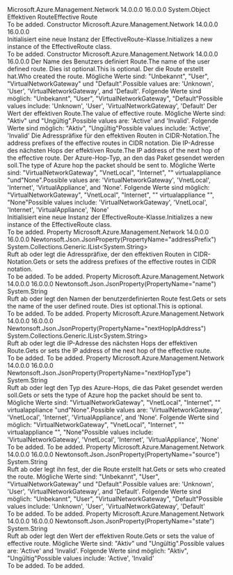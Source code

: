 <Type Name="EffectiveRoute" FullName="Microsoft.Azure.Management.Network.Models.EffectiveRoute">
  <TypeSignature Language="C#" Value="public class EffectiveRoute" />
  <TypeSignature Language="ILAsm" Value=".class public auto ansi beforefieldinit EffectiveRoute extends System.Object" />
  <TypeSignature Language="DocId" Value="T:Microsoft.Azure.Management.Network.Models.EffectiveRoute" />
  <TypeSignature Language="VB.NET" Value="Public Class EffectiveRoute" />
  <TypeSignature Language="F#" Value="type EffectiveRoute = class" />
  <AssemblyInfo>
    <AssemblyName>Microsoft.Azure.Management.Network</AssemblyName>
    <AssemblyVersion>14.0.0.0</AssemblyVersion>
    <AssemblyVersion>16.0.0.0</AssemblyVersion>
  </AssemblyInfo>
  <Base>
    <BaseTypeName>System.Object</BaseTypeName>
  </Base>
  <Interfaces />
  <Docs>
    <summary>
            <span data-ttu-id="a2e9d-101">Effektiven Route</span><span class="sxs-lookup"><span data-stu-id="a2e9d-101">Effective Route</span></span>
            </summary>
    <remarks>To be added.</remarks>
  </Docs>
  <Members>
    <Member MemberName=".ctor">
      <MemberSignature Language="C#" Value="public EffectiveRoute ();" />
      <MemberSignature Language="ILAsm" Value=".method public hidebysig specialname rtspecialname instance void .ctor() cil managed" />
      <MemberSignature Language="DocId" Value="M:Microsoft.Azure.Management.Network.Models.EffectiveRoute.#ctor" />
      <MemberSignature Language="VB.NET" Value="Public Sub New ()" />
      <MemberType>Constructor</MemberType>
      <AssemblyInfo>
        <AssemblyName>Microsoft.Azure.Management.Network</AssemblyName>
        <AssemblyVersion>14.0.0.0</AssemblyVersion>
        <AssemblyVersion>16.0.0.0</AssemblyVersion>
      </AssemblyInfo>
      <Parameters />
      <Docs>
        <summary>
            <span data-ttu-id="a2e9d-102">Initialisiert eine neue Instanz der EffectiveRoute-Klasse.</span><span class="sxs-lookup"><span data-stu-id="a2e9d-102">Initializes a new instance of the EffectiveRoute class.</span></span>
            </summary>
        <remarks>To be added.</remarks>
      </Docs>
    </Member>
    <Member MemberName=".ctor">
      <MemberSignature Language="C#" Value="public EffectiveRoute (string name = null, string source = null, string state = null, System.Collections.Generic.IList&lt;string&gt; addressPrefix = null, System.Collections.Generic.IList&lt;string&gt; nextHopIpAddress = null, string nextHopType = null);" />
      <MemberSignature Language="ILAsm" Value=".method public hidebysig specialname rtspecialname instance void .ctor(string name, string source, string state, class System.Collections.Generic.IList`1&lt;string&gt; addressPrefix, class System.Collections.Generic.IList`1&lt;string&gt; nextHopIpAddress, string nextHopType) cil managed" />
      <MemberSignature Language="DocId" Value="M:Microsoft.Azure.Management.Network.Models.EffectiveRoute.#ctor(System.String,System.String,System.String,System.Collections.Generic.IList{System.String},System.Collections.Generic.IList{System.String},System.String)" />
      <MemberSignature Language="VB.NET" Value="Public Sub New (Optional name As String = null, Optional source As String = null, Optional state As String = null, Optional addressPrefix As IList(Of String) = null, Optional nextHopIpAddress As IList(Of String) = null, Optional nextHopType As String = null)" />
      <MemberSignature Language="F#" Value="new Microsoft.Azure.Management.Network.Models.EffectiveRoute : string * string * string * System.Collections.Generic.IList&lt;string&gt; * System.Collections.Generic.IList&lt;string&gt; * string -&gt; Microsoft.Azure.Management.Network.Models.EffectiveRoute" Usage="new Microsoft.Azure.Management.Network.Models.EffectiveRoute (name, source, state, addressPrefix, nextHopIpAddress, nextHopType)" />
      <MemberType>Constructor</MemberType>
      <AssemblyInfo>
        <AssemblyName>Microsoft.Azure.Management.Network</AssemblyName>
        <AssemblyVersion>14.0.0.0</AssemblyVersion>
        <AssemblyVersion>16.0.0.0</AssemblyVersion>
      </AssemblyInfo>
      <Parameters>
        <Parameter Name="name" Type="System.String" />
        <Parameter Name="source" Type="System.String" />
        <Parameter Name="state" Type="System.String" />
        <Parameter Name="addressPrefix" Type="System.Collections.Generic.IList&lt;System.String&gt;" />
        <Parameter Name="nextHopIpAddress" Type="System.Collections.Generic.IList&lt;System.String&gt;" />
        <Parameter Name="nextHopType" Type="System.String" />
      </Parameters>
      <Docs>
        <param name="name"><span data-ttu-id="a2e9d-103">Der Name des Benutzers definiert Route.</span><span class="sxs-lookup"><span data-stu-id="a2e9d-103">The name of the user defined route.</span></span> <span data-ttu-id="a2e9d-104">Dies ist optional.</span><span class="sxs-lookup"><span data-stu-id="a2e9d-104">This is optional.</span></span></param>
        <param name="source"><span data-ttu-id="a2e9d-105">Der die Route erstellt hat.</span><span class="sxs-lookup"><span data-stu-id="a2e9d-105">Who created the route.</span></span> <span data-ttu-id="a2e9d-106">Mögliche Werte sind: "Unbekannt", "User", "VirtualNetworkGateway" und "Default".</span><span class="sxs-lookup"><span data-stu-id="a2e9d-106">Possible values are: 'Unknown', 'User', 'VirtualNetworkGateway', and 'Default'.</span></span> <span data-ttu-id="a2e9d-107">Folgende Werte sind möglich: "Unbekannt", "User", "VirtualNetworkGateway", "Default"</span><span class="sxs-lookup"><span data-stu-id="a2e9d-107">Possible values include: 'Unknown', 'User', 'VirtualNetworkGateway', 'Default'</span></span></param>
        <param name="state"><span data-ttu-id="a2e9d-108">Der Wert der effektiven Route.</span><span class="sxs-lookup"><span data-stu-id="a2e9d-108">The value of effective route.</span></span> <span data-ttu-id="a2e9d-109">Mögliche Werte sind: "Aktiv" und "Ungültig".</span><span class="sxs-lookup"><span data-stu-id="a2e9d-109">Possible values are: 'Active' and 'Invalid'.</span></span> <span data-ttu-id="a2e9d-110">Folgende Werte sind möglich: "Aktiv", "Ungültig"</span><span class="sxs-lookup"><span data-stu-id="a2e9d-110">Possible values include: 'Active', 'Invalid'</span></span></param>
        <param name="addressPrefix"><span data-ttu-id="a2e9d-111">Die Adresspräfixe für den effektiven Routen in CIDR-Notation.</span><span class="sxs-lookup"><span data-stu-id="a2e9d-111">The address prefixes of the effective routes in CIDR notation.</span></span></param>
        <param name="nextHopIpAddress"><span data-ttu-id="a2e9d-112">Die IP-Adresse des nächsten Hops der effektiven Route.</span><span class="sxs-lookup"><span data-stu-id="a2e9d-112">The IP address of the next hop of the effective route.</span></span></param>
        <param name="nextHopType"><span data-ttu-id="a2e9d-113">Der Azure-Hop-Typ, an den das Paket gesendet werden soll.</span><span class="sxs-lookup"><span data-stu-id="a2e9d-113">The type of Azure hop the packet should be sent to.</span></span> <span data-ttu-id="a2e9d-114">Mögliche Werte sind: "VirtualNetworkGateway", "VnetLocal", "Internet", "" virtualappliance "und"None".</span><span class="sxs-lookup"><span data-stu-id="a2e9d-114">Possible values are: 'VirtualNetworkGateway', 'VnetLocal', 'Internet', 'VirtualAppliance', and 'None'.</span></span> <span data-ttu-id="a2e9d-115">Folgende Werte sind möglich: "VirtualNetworkGateway", "VnetLocal", "Internet", "" virtualappliance "", "None"</span><span class="sxs-lookup"><span data-stu-id="a2e9d-115">Possible values include: 'VirtualNetworkGateway', 'VnetLocal', 'Internet', 'VirtualAppliance', 'None'</span></span></param>
        <summary>
            <span data-ttu-id="a2e9d-116">Initialisiert eine neue Instanz der EffectiveRoute-Klasse.</span><span class="sxs-lookup"><span data-stu-id="a2e9d-116">Initializes a new instance of the EffectiveRoute class.</span></span>
            </summary>
        <remarks>To be added.</remarks>
      </Docs>
    </Member>
    <Member MemberName="AddressPrefix">
      <MemberSignature Language="C#" Value="public System.Collections.Generic.IList&lt;string&gt; AddressPrefix { get; set; }" />
      <MemberSignature Language="ILAsm" Value=".property instance class System.Collections.Generic.IList`1&lt;string&gt; AddressPrefix" />
      <MemberSignature Language="DocId" Value="P:Microsoft.Azure.Management.Network.Models.EffectiveRoute.AddressPrefix" />
      <MemberSignature Language="VB.NET" Value="Public Property AddressPrefix As IList(Of String)" />
      <MemberSignature Language="F#" Value="member this.AddressPrefix : System.Collections.Generic.IList&lt;string&gt; with get, set" Usage="Microsoft.Azure.Management.Network.Models.EffectiveRoute.AddressPrefix" />
      <MemberType>Property</MemberType>
      <AssemblyInfo>
        <AssemblyName>Microsoft.Azure.Management.Network</AssemblyName>
        <AssemblyVersion>14.0.0.0</AssemblyVersion>
        <AssemblyVersion>16.0.0.0</AssemblyVersion>
      </AssemblyInfo>
      <Attributes>
        <Attribute>
          <AttributeName>Newtonsoft.Json.JsonProperty(PropertyName="addressPrefix")</AttributeName>
        </Attribute>
      </Attributes>
      <ReturnValue>
        <ReturnType>System.Collections.Generic.IList&lt;System.String&gt;</ReturnType>
      </ReturnValue>
      <Docs>
        <summary>
            <span data-ttu-id="a2e9d-117">Ruft ab oder legt die Adresspräfixe, der den effektiven Routen in CIDR-Notation.</span><span class="sxs-lookup"><span data-stu-id="a2e9d-117">Gets or sets the address prefixes of the effective routes in CIDR notation.</span></span>
            </summary>
        <value>To be added.</value>
        <remarks>To be added.</remarks>
      </Docs>
    </Member>
    <Member MemberName="Name">
      <MemberSignature Language="C#" Value="public string Name { get; set; }" />
      <MemberSignature Language="ILAsm" Value=".property instance string Name" />
      <MemberSignature Language="DocId" Value="P:Microsoft.Azure.Management.Network.Models.EffectiveRoute.Name" />
      <MemberSignature Language="VB.NET" Value="Public Property Name As String" />
      <MemberSignature Language="F#" Value="member this.Name : string with get, set" Usage="Microsoft.Azure.Management.Network.Models.EffectiveRoute.Name" />
      <MemberType>Property</MemberType>
      <AssemblyInfo>
        <AssemblyName>Microsoft.Azure.Management.Network</AssemblyName>
        <AssemblyVersion>14.0.0.0</AssemblyVersion>
        <AssemblyVersion>16.0.0.0</AssemblyVersion>
      </AssemblyInfo>
      <Attributes>
        <Attribute>
          <AttributeName>Newtonsoft.Json.JsonProperty(PropertyName="name")</AttributeName>
        </Attribute>
      </Attributes>
      <ReturnValue>
        <ReturnType>System.String</ReturnType>
      </ReturnValue>
      <Docs>
        <summary>
            <span data-ttu-id="a2e9d-118">Ruft ab oder legt den Namen der benutzerdefinierten Route fest.</span><span class="sxs-lookup"><span data-stu-id="a2e9d-118">Gets or sets the name of the user defined route.</span></span> <span data-ttu-id="a2e9d-119">Dies ist optional.</span><span class="sxs-lookup"><span data-stu-id="a2e9d-119">This is optional.</span></span>
            </summary>
        <value>To be added.</value>
        <remarks>To be added.</remarks>
      </Docs>
    </Member>
    <Member MemberName="NextHopIpAddress">
      <MemberSignature Language="C#" Value="public System.Collections.Generic.IList&lt;string&gt; NextHopIpAddress { get; set; }" />
      <MemberSignature Language="ILAsm" Value=".property instance class System.Collections.Generic.IList`1&lt;string&gt; NextHopIpAddress" />
      <MemberSignature Language="DocId" Value="P:Microsoft.Azure.Management.Network.Models.EffectiveRoute.NextHopIpAddress" />
      <MemberSignature Language="VB.NET" Value="Public Property NextHopIpAddress As IList(Of String)" />
      <MemberSignature Language="F#" Value="member this.NextHopIpAddress : System.Collections.Generic.IList&lt;string&gt; with get, set" Usage="Microsoft.Azure.Management.Network.Models.EffectiveRoute.NextHopIpAddress" />
      <MemberType>Property</MemberType>
      <AssemblyInfo>
        <AssemblyName>Microsoft.Azure.Management.Network</AssemblyName>
        <AssemblyVersion>14.0.0.0</AssemblyVersion>
        <AssemblyVersion>16.0.0.0</AssemblyVersion>
      </AssemblyInfo>
      <Attributes>
        <Attribute>
          <AttributeName>Newtonsoft.Json.JsonProperty(PropertyName="nextHopIpAddress")</AttributeName>
        </Attribute>
      </Attributes>
      <ReturnValue>
        <ReturnType>System.Collections.Generic.IList&lt;System.String&gt;</ReturnType>
      </ReturnValue>
      <Docs>
        <summary>
            <span data-ttu-id="a2e9d-120">Ruft ab oder legt die IP-Adresse des nächsten Hops der effektiven Route.</span><span class="sxs-lookup"><span data-stu-id="a2e9d-120">Gets or sets the IP address of the next hop of the effective route.</span></span>
            </summary>
        <value>To be added.</value>
        <remarks>To be added.</remarks>
      </Docs>
    </Member>
    <Member MemberName="NextHopType">
      <MemberSignature Language="C#" Value="public string NextHopType { get; set; }" />
      <MemberSignature Language="ILAsm" Value=".property instance string NextHopType" />
      <MemberSignature Language="DocId" Value="P:Microsoft.Azure.Management.Network.Models.EffectiveRoute.NextHopType" />
      <MemberSignature Language="VB.NET" Value="Public Property NextHopType As String" />
      <MemberSignature Language="F#" Value="member this.NextHopType : string with get, set" Usage="Microsoft.Azure.Management.Network.Models.EffectiveRoute.NextHopType" />
      <MemberType>Property</MemberType>
      <AssemblyInfo>
        <AssemblyName>Microsoft.Azure.Management.Network</AssemblyName>
        <AssemblyVersion>14.0.0.0</AssemblyVersion>
        <AssemblyVersion>16.0.0.0</AssemblyVersion>
      </AssemblyInfo>
      <Attributes>
        <Attribute>
          <AttributeName>Newtonsoft.Json.JsonProperty(PropertyName="nextHopType")</AttributeName>
        </Attribute>
      </Attributes>
      <ReturnValue>
        <ReturnType>System.String</ReturnType>
      </ReturnValue>
      <Docs>
        <summary>
            <span data-ttu-id="a2e9d-121">Ruft ab oder legt den Typ des Azure-Hops, die das Paket gesendet werden soll.</span><span class="sxs-lookup"><span data-stu-id="a2e9d-121">Gets or sets the type of Azure hop the packet should be sent to.</span></span>
            <span data-ttu-id="a2e9d-122">Mögliche Werte sind: "VirtualNetworkGateway", "VnetLocal", "Internet", "" virtualappliance "und"None".</span><span class="sxs-lookup"><span data-stu-id="a2e9d-122">Possible values are: 'VirtualNetworkGateway', 'VnetLocal', 'Internet', 'VirtualAppliance', and 'None'.</span></span> <span data-ttu-id="a2e9d-123">Folgende Werte sind möglich: "VirtualNetworkGateway", "VnetLocal", "Internet", "" virtualappliance "", "None"</span><span class="sxs-lookup"><span data-stu-id="a2e9d-123">Possible values include: 'VirtualNetworkGateway', 'VnetLocal', 'Internet', 'VirtualAppliance', 'None'</span></span>
            </summary>
        <value>To be added.</value>
        <remarks>To be added.</remarks>
      </Docs>
    </Member>
    <Member MemberName="Source">
      <MemberSignature Language="C#" Value="public string Source { get; set; }" />
      <MemberSignature Language="ILAsm" Value=".property instance string Source" />
      <MemberSignature Language="DocId" Value="P:Microsoft.Azure.Management.Network.Models.EffectiveRoute.Source" />
      <MemberSignature Language="VB.NET" Value="Public Property Source As String" />
      <MemberSignature Language="F#" Value="member this.Source : string with get, set" Usage="Microsoft.Azure.Management.Network.Models.EffectiveRoute.Source" />
      <MemberType>Property</MemberType>
      <AssemblyInfo>
        <AssemblyName>Microsoft.Azure.Management.Network</AssemblyName>
        <AssemblyVersion>14.0.0.0</AssemblyVersion>
        <AssemblyVersion>16.0.0.0</AssemblyVersion>
      </AssemblyInfo>
      <Attributes>
        <Attribute>
          <AttributeName>Newtonsoft.Json.JsonProperty(PropertyName="source")</AttributeName>
        </Attribute>
      </Attributes>
      <ReturnValue>
        <ReturnType>System.String</ReturnType>
      </ReturnValue>
      <Docs>
        <summary>
            <span data-ttu-id="a2e9d-124">Ruft ab oder legt ihn fest, der die Route erstellt hat.</span><span class="sxs-lookup"><span data-stu-id="a2e9d-124">Gets or sets who created the route.</span></span> <span data-ttu-id="a2e9d-125">Mögliche Werte sind: "Unbekannt", "User", "VirtualNetworkGateway" und "Default".</span><span class="sxs-lookup"><span data-stu-id="a2e9d-125">Possible values are: 'Unknown', 'User', 'VirtualNetworkGateway', and 'Default'.</span></span> <span data-ttu-id="a2e9d-126">Folgende Werte sind möglich: "Unbekannt", "User", "VirtualNetworkGateway", "Default"</span><span class="sxs-lookup"><span data-stu-id="a2e9d-126">Possible values include: 'Unknown', 'User', 'VirtualNetworkGateway', 'Default'</span></span>
            </summary>
        <value>To be added.</value>
        <remarks>To be added.</remarks>
      </Docs>
    </Member>
    <Member MemberName="State">
      <MemberSignature Language="C#" Value="public string State { get; set; }" />
      <MemberSignature Language="ILAsm" Value=".property instance string State" />
      <MemberSignature Language="DocId" Value="P:Microsoft.Azure.Management.Network.Models.EffectiveRoute.State" />
      <MemberSignature Language="VB.NET" Value="Public Property State As String" />
      <MemberSignature Language="F#" Value="member this.State : string with get, set" Usage="Microsoft.Azure.Management.Network.Models.EffectiveRoute.State" />
      <MemberType>Property</MemberType>
      <AssemblyInfo>
        <AssemblyName>Microsoft.Azure.Management.Network</AssemblyName>
        <AssemblyVersion>14.0.0.0</AssemblyVersion>
        <AssemblyVersion>16.0.0.0</AssemblyVersion>
      </AssemblyInfo>
      <Attributes>
        <Attribute>
          <AttributeName>Newtonsoft.Json.JsonProperty(PropertyName="state")</AttributeName>
        </Attribute>
      </Attributes>
      <ReturnValue>
        <ReturnType>System.String</ReturnType>
      </ReturnValue>
      <Docs>
        <summary>
            <span data-ttu-id="a2e9d-127">Ruft ab oder legt den Wert der effektiven Route.</span><span class="sxs-lookup"><span data-stu-id="a2e9d-127">Gets or sets the value of effective route.</span></span> <span data-ttu-id="a2e9d-128">Mögliche Werte sind: "Aktiv" und "Ungültig".</span><span class="sxs-lookup"><span data-stu-id="a2e9d-128">Possible values are: 'Active' and 'Invalid'.</span></span> <span data-ttu-id="a2e9d-129">Folgende Werte sind möglich: "Aktiv", "Ungültig"</span><span class="sxs-lookup"><span data-stu-id="a2e9d-129">Possible values include: 'Active', 'Invalid'</span></span>
            </summary>
        <value>To be added.</value>
        <remarks>To be added.</remarks>
      </Docs>
    </Member>
  </Members>
</Type>